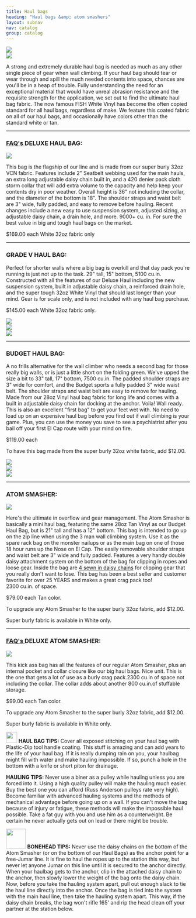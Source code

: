 ```yaml
---
title: Haul bags
heading: "Haul bags &amp; atom smashers"
layout: subnav
nav: catalog
group: catalog
---
```



<div class="row">
  <div class="col-sm-6">
    <a href="#" class="thumbnail">
      <img src="{{ "/pics/atom_jace.jpg" | prepend: site.baseurl }}">
    </a>
  </div>
  <div class="col-sm-6">
    <a href="#" class="thumbnail">
      <img src="{{ "/pics/dinner_ledge.jpg" | prepend: site.baseurl }}">
    </a>
  </div>
</div>

<p class="lead">
  A strong and extremely durable haul bag is needed as much as any other single piece of gear when wall climbing. If your haul bag should tear or wear through and spill the much needed contents into space, chances are you'll be in a heap of trouble. Fully understanding the need for an exceptional material that would have unreal abrasion resistance and the requisite strength for the application, we set out to find the ultimate haul bag fabric. The now famous FISH White Vinyl has become the often copied standard for all haul bags, regardless of make. We feature this coated fabric on all of our haul bags, and occasionally have colors other than the standard white or tan.
</p>


<hr />


<h3>
  <a href="{{ "/faqs/haul_bags" | prepend: site.baseurl }}" class="pull-right label label-default">
    FAQ's
  </a>
  DELUXE HAUL BAG:
</h3>

<div class="row">
  <div class="col-sm-3">
    <a href="#" class="thumbnail">
      <img src="{{ "/pics/dlx_haul.jpg " | prepend: site.baseurl }}">
    </a>
  </div>
  <div class="col-sm-9">
    <p>
      This bag is the flagship of our line and is made from our super burly 32oz VCN fabric. Features include 2" Seatbelt webbing used for the main hauls, an extra long adjustable daisy chain built in, and a 420 denier pack cloth storm collar that will add extra volume to the capacity and help keep your contents dry in poor weather. Overall height is 36" not including the collar, and the diameter of the bottom is 18". The shoulder straps and waist belt are 3" wide, fully padded, and easy to remove before hauling. Recent changes include a new easy to use suspension system, adjusted sizing, an adjustable daisy chain, a drain hole, and more. 9000+ cu. in. For sure the best value in big and tough haul bags on the market.
    </p>
    <p>
      <span class="label label-primary label-lg">$169.00 each</span> White 32oz fabric only
    </p>
  </div>
</div>


<hr />


<h3>
  GRADE V HAUL BAG:
</h3>

<div class="row">
  <div class="col-sm-12">
    <p>
      Perfect for shorter walls where a big bag is overkill and that day pack you're running is just not up to the task. 29" tall, 15" bottom, 5100 cu.in. Constructed with all the features of our Deluxe Haul including the new suspension system, built in adjustable daisy chain, a reinforced drain hole, and the super tough 32oz White Vinyl that should last longer than your mind. Gear is for scale only, and is not included with any haul bag purchase.
    </p>
    <p>
      <span class="label label-primary label-lg">$145.00 each</span> White 32oz fabric only.
    </p>
  </div>
</div>

<div class="row">
  <div class="col-sm-4">
    <a href="#" class="thumbnail">
      <img src="{{ "/pics/gradeV_1.jpg" | prepend: site.baseurl }}">
    </a>
  </div>
  <div class="col-sm-4">
    <a href="#" class="thumbnail">
      <img src="{{ "/pics/grade5_2.jpg" | prepend: site.baseurl }}">
    </a>
  </div>
  <div class="col-sm-4">
    <a href="#" class="thumbnail">
      <img src="{{ "/pics/grade5_3.jpg" | prepend: site.baseurl }}">
    </a>
  </div>
</div>


<hr />


<h3>
  BUDGET HAUL BAG:
</h3>

<div class="row">
  <div class="col-sm-12">
    <p>
      A no frills alternative for the wall climber who needs a second bag for those really big walls, or is just a little short on the folding green. We've upped the size a bit to 33" tall, 17" bottom, 7500 cu.in. The padded shoulder straps are 3" wide for comfort, and the Budget sports a fully padded 3" wide waist belt. The shoulder straps and waist belt are easy to remove for hauling. Made from our 28oz Vinyl haul bag fabric for long life and comes with a built in adjustable daisy chain for docking at the anchor. Voila! Wall ready. This is also an excellent "first bag" to get your feet wet with. No need to load up on an expensive haul bag before you find out if wall climbing is your game. Plus, you can use the money you save to see a psychiatrist after you bail off your first El Cap route with your mind on fire.
    </p>
    <p>
      <span class="label label-primary label-lg">$119.00 each</span>
    </p>
    <p>
      To have this bag made from the super burly 32oz white fabric, <span class="label label-primary label-lg">add $12.00.</span>
    </p>
  </div>
</div>
<div class="row">
  <div class="col-sm-4">
    <a href="#" class="thumbnail">
      <img src="{{ "/pics/bhb.jpg" | prepend: site.baseurl }}">
    </a>
  </div>
  <div class="col-sm-4">
    <a href="#" class="thumbnail">
      <img src="{{ "/pics/bhb_nostraps.jpg" | prepend: site.baseurl }}">
    </a>
  </div>
  <div class="col-sm-4">
    <a href="#" class="thumbnail">
      <img src="{{ "/pics/bhbside.jpg" | prepend: site.baseurl }}">
    </a>
  </div>
</div>


<hr />


<h3>
  ATOM SMASHER:
</h3>

<div class="row">
  <div class="col-sm-3">
    <a href="#" class="thumbnail">
      <img src="{{ "/pics/atom_jugmonkey.jpg" | prepend: site.baseurl }}">
    </a>
  </div>
  <div class="col-sm-9">
    <p>
      Here's the ultimate in overflow and gear management. The Atom Smasher is basically a mini haul bag, featuring the same 28oz Tan Vinyl as our Budget Haul Bag, but is 21" tall and has a 12" bottom. This bag is intended to go up on the zip line when using the 3 man wall climbing system. Use it as the spare rack bag on the monster nailups or as the main bag on one of those 18 hour runs up the Nose on El Cap. The easily removable shoulder straps and waist belt are 3" wide and fully padded. Features a very handy double daisy attachment system on the bottom of the bag for clipping in ropes and loose gear. Inside the bag are <a href="{{ "/pics/asinsides.jpeg" | prepend: site.baseurl }}" target="_blank">4 
      sewn in daisy chains</a> for clipping gear that you really don't want to lose. This bag has been a best seller and customer favorite for over 25 YEARS and makes a great crag pack too!
      <br>2300 cu.in. of space.
    </p>
    <p>
      <span class="label label-primary label-lg">$79.00 each</span>
      Tan color.
    </p>
    <p>
      To upgrade any Atom Smasher to the super burly 32oz fabric, <span class="label label-primary label-lg">add $12.00.</span>
    </p>
    <p>
      Super burly fabric is available in White only.
    </p>
  </div>
</div>


<hr />


<h3>
  <a href="{{ "/faqs/haul_bags" | prepend: site.baseurl }}" class="pull-right label label-default">
    FAQ's
  </a>
  DELUXE ATOM SMASHER:
</h3>

<div class="row">
  <div class="col-sm-3">
    <a href="#" class="thumbnail">
      <img src="{{ "/pics/asd.jpeg" | prepend: site.baseurl }}">
    </a>
  </div>
  <div class="col-sm-9">
    <p>
      This kick ass bag has all the features of our regular Atom Smasher, plus an internal pocket and collar closure like our big haul bags. Nice unit. This is the one that gets a lot of use as a burly crag pack.2300 cu.in of space not including the collar. The collar adds about another 800 cu.in.of stuffable storage.
    </p>
    <p>
      <span class="label label-primary label-lg">$99.00 each</span>
      Tan color.
    </p>
    <p>
      To upgrade any Atom Smasher to the super burly 32oz fabric, <span class="label label-primary label-lg">add $12.00.</span>
    </p>
    <p>
      Super burly fabric is available in White only.
    </p>
  </div>
</div>

<div class="well">
  <div class="row">
    <div class="col-sm-4">
      <p>
        <img src="{{ "/pics/cactus.gif " | prepend: site.baseurl }}" width="30" class="pull-left">
        <strong>HAUL BAG TIPS:</strong>
        Cover all exposed stitching on your haul bag with Plastic-Dip tool handle coating. This stuff is amazing and can add years to the life of your haul bag. If it is really dumping rain on you, your haulbag might fill with water and make hauling impossible. If so, punch a hole in the bottom with a knife or short piton for drainage.
      </p>
    </div>
    <div class="col-sm-4">
      <p>
        <strong>HAULING TIPS:</strong>
        Never use a biner as a pulley while hauling unless you are forced into it. Using a high quality pulley will make the hauling much easier. Buy the best one you can afford (Russ Anderson pulleys rate very high). Become familiar with advanced hauling systems and the methods of mechanical advantage before going up on a wall. If you can't move the bag because of injury or fatigue, these methods will make the impossible haul possible. Take a fat guy with you and use him as a counterweight. Be certain he never actually gets out on lead or there might be trouble.
      </p>
    </div>
    <div class="col-sm-4">
      <p>
        <img src="{{ "/pics/bonehead.gif " | prepend: site.baseurl }}" width="54" class="pull-left">
        <strong>BONEHEAD TIPS:</strong>
        Never use the daisy chains on the bottom of the Atom Smasher (or on the bottom of our Haul Bags) as the anchor point for a free-Jumar line. It is fine to haul the ropes up to the station this way, but never let anyone Jumar on this line until it is secured to the anchor directly. When your haulbag gets to the anchor, clip in the attached daisy chain to the anchor, then slowly lower the weight of the bag onto the daisy chain. Now, before you take the hauling system apart, pull out enough slack to tie the haul line directly into the anchor. Once the bag is tied into the system with the main haul line, then take the hauling system apart. This way, if the daisy chain breaks, the bag won't rifle 165' and rip the head clean off your partner at the station below.
      </p>
    </div>
  </div>
</div>

